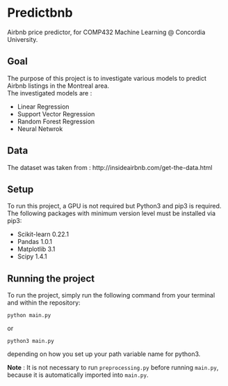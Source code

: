 <h1> Predictbnb </h1>
<p>
Airbnb price predictor, for COMP432 Machine Learning @ Concordia University.
</p>

<h2> Goal </h2>
<p>
The purpose of this project is to investigate various models to predict Airbnb listings in the Montreal area.<br>
The investigated models are :
<ul>
  <li>Linear Regression</li>
  <li>Support Vector Regression</li>
  <li>Random Forest Regression</li>
  <li>Neural Netwrok</li>
</ul>
</p>


<h2>Data</h2>
<p>
The dataset was taken from : http://insideairbnb.com/get-the-data.html 
</p>

<h2>Setup</h2>
<p>
  To run this project, a GPU is not required but Python3 and pip3 is required.<br>
  The following packages with minimum version level must be installed via pip3:
  
<ul>
  <li>Scikit-learn 0.22.1</li>
  <li>Pandas 1.0.1</li>
  <li>Matplotlib 3.1</li>
  <li>Scipy 1.4.1</li>
</ul>

</p>

<h2>Running the project</h2>
<p>
To run the project, simply run the following command from your terminal and within the repository:
  
`python main.py`

or 

`python3 main.py`

depending on how you set up your path variable name for python3.

<b>Note</b> : It is not necessary to run `preprocessing.py` before running `main.py`, because it is automatically imported into `main.py`.
  
</p>
<p></p>
